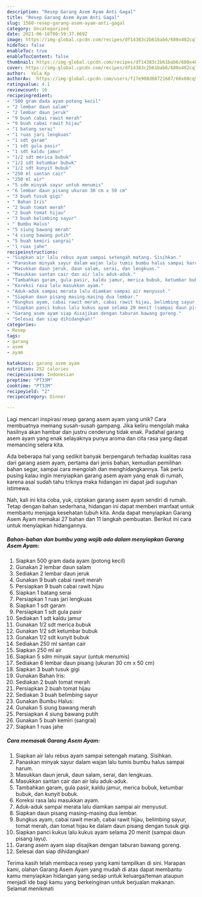 ```yaml
---
description: "Resep Garang Asem Ayam Anti Gagal"
title: "Resep Garang Asem Ayam Anti Gagal"
slug: 1560-resep-garang-asem-ayam-anti-gagal
category: Uncategorized
date: 2021-06-16T00:59:37.869Z
image: https://img-global.cpcdn.com/recipes/df14383c2b61bab6/680x482cq70/garang-asem-ayam-foto-resep-utama.jpg
hideToc: false
enableToc: true
enableTocContent: false
thumbnail: https://img-global.cpcdn.com/recipes/df14383c2b61bab6/680x482cq70/garang-asem-ayam-foto-resep-utama.jpg
cover: https://img-global.cpcdn.com/recipes/df14383c2b61bab6/680x482cq70/garang-asem-ayam-foto-resep-utama.jpg
author:  Yola Kp
authorAv:  https://img-global.cpcdn.com/users/f17e908d88721687/60x60cq50/avatar.jpg
ratingvalue: 4.1
reviewcount: 16
recipeingredient:
- "500 gram dada ayam potong kecil"
- "2 lembar daun salam"
- "2 lembar daun jeruk"
- "9 buah cabai rawit merah"
- "9 buah cabai rawit hijau"
- "1 batang serai"
- "1 ruas jari lengkuas"
- "1 sdt garam"
- "1 sdt gula pasir"
- "1 sdt kaldu jamur"
- "1/2 sdt merica bubuk"
- "1/2 sdt ketumbar bubuk"
- "1/2 sdt kunyit bubuk"
- "250 ml santan cair"
- "250 ml air"
- "5 sdm minyak sayur untuk menumis"
- "6 lembar daun pisang ukuran 30 cm x 50 cm"
- "3 buah tusuk gigi"
- " Bahan Iris"
- "2 buah tomat merah"
- "2 buah tomat hijau"
- "3 buah belimbing sayur"
- " Bumbu Halus"
- "5 siung bawang merah"
- "4 siung bawang putih"
- "5 buah kemiri sangrai"
- "1 ruas jahe"
recipeinstructions:
- "Siapkan air lalu rebus ayam sampai setengah matang. Sisihkan."
- "Panaskan minyak sayur dalam wajan lalu tumis bumbu halus sampai harum."
- "Masukkan daun jeruk, daun salam, serai, dan lengkuas."
- "Masukkan santan cair dan air lalu aduk-aduk."
- "Tambahkan garam, gula pasir, kaldu jamur, merica bubuk, ketumbar bubuk, dan kunyit bubuk."
- "Koreksi rasa lalu masukkan ayam."
- "Aduk-aduk sampai merata lalu diamkan sampai air menyusut."
- "Siapkan daun pisang masing-masing dua lembar."
- "Bungkus ayam, cabai rawit merah, cabai rawit hijau, belimbing sayur, tomat merah, dan tomat hijau ke dalam daun pisang dengan tusuk gigi."
- "Siapkan panci kukus lalu kukus ayam selama 20 menit (sampai daun pisang layu)."
- "Garang asem ayam siap disajikan dengan taburan bawang goreng."
- "Selesai dan siap dihidangkan!"
categories:
- Resep
tags:
- garang
- asem
- ayam

katakunci: garang asem ayam 
nutrition: 252 calories
recipecuisine: Indonesian
preptime: "PT33M"
cooktime: "PT33M"
recipeyield: "2"
recipecategory: Dinner

---
```



Lagi mencari inspirasi resep garang asem ayam yang unik? Cara membuatnya memang susah-susah gampang. Jika keliru mengolah maka hasilnya akan hambar dan justru cenderung tidak enak. Padahal garang asem ayam yang enak selayaknya punya aroma dan cita rasa yang dapat memancing selera kita.


Ada beberapa hal yang sedikit banyak berpengaruh terhadap kualitas rasa dari garang asem ayam, pertama dari jenis bahan, kemudian pemilihan bahan segar, sampai cara mengolah dan menghidangkannya. Tak perlu pusing kalau ingin menyiapkan garang asem ayam yang enak di rumah, karena asal sudah tahu triknya maka hidangan ini dapat jadi suguhan istimewa.




Nah, kali ini kita coba, yuk, ciptakan garang asem ayam sendiri di rumah. Tetap dengan bahan sederhana, hidangan ini dapat memberi manfaat untuk membantu menjaga kesehatan tubuh kita. Anda dapat menyiapkan Garang Asem Ayam memakai 27 bahan dan 11 langkah pembuatan. Berikut ini cara untuk menyiapkan hidangannya.

<!--inarticleads1-->

##### Bahan-bahan dan bumbu yang wajib ada dalam menyiapkan Garang Asem Ayam:

1. Siapkan 500 gram dada ayam (potong kecil)
1. Gunakan 2 lembar daun salam
1. Sediakan 2 lembar daun jeruk
1. Gunakan 9 buah cabai rawit merah
1. Persiapkan 9 buah cabai rawit hijau
1. Siapkan 1 batang serai
1. Persiapkan 1 ruas jari lengkuas
1. Siapkan 1 sdt garam
1. Persiapkan 1 sdt gula pasir
1. Sediakan 1 sdt kaldu jamur
1. Gunakan 1/2 sdt merica bubuk
1. Gunakan 1/2 sdt ketumbar bubuk
1. Gunakan 1/2 sdt kunyit bubuk
1. Sediakan 250 ml santan cair
1. Siapkan 250 ml air
1. Siapkan 5 sdm minyak sayur (untuk menumis)
1. Sediakan 6 lembar daun pisang (ukuran 30 cm x 50 cm)
1. Siapkan 3 buah tusuk gigi
1. Gunakan  Bahan Iris:
1. Sediakan 2 buah tomat merah
1. Persiapkan 2 buah tomat hijau
1. Sediakan 3 buah belimbing sayur
1. Gunakan  Bumbu Halus:
1. Gunakan 5 siung bawang merah
1. Persiapkan 4 siung bawang putih
1. Gunakan 5 buah kemiri (sangrai)
1. Siapkan 1 ruas jahe




<!--inarticleads2-->

##### Cara memasak Garang Asem Ayam:

1. Siapkan air lalu rebus ayam sampai setengah matang. Sisihkan.
1. Panaskan minyak sayur dalam wajan lalu tumis bumbu halus sampai harum.
1. Masukkan daun jeruk, daun salam, serai, dan lengkuas.
1. Masukkan santan cair dan air lalu aduk-aduk.
1. Tambahkan garam, gula pasir, kaldu jamur, merica bubuk, ketumbar bubuk, dan kunyit bubuk.
1. Koreksi rasa lalu masukkan ayam.
1. Aduk-aduk sampai merata lalu diamkan sampai air menyusut.
1. Siapkan daun pisang masing-masing dua lembar.
1. Bungkus ayam, cabai rawit merah, cabai rawit hijau, belimbing sayur, tomat merah, dan tomat hijau ke dalam daun pisang dengan tusuk gigi.
1. Siapkan panci kukus lalu kukus ayam selama 20 menit (sampai daun pisang layu).
1. Garang asem ayam siap disajikan dengan taburan bawang goreng.
1. Selesai dan siap dihidangkan!



Terima kasih telah membaca resep yang kami tampilkan di sini. Harapan kami, olahan Garang Asem Ayam yang mudah di atas dapat membantu kamu menyiapkan hidangan yang sedap untuk keluarga/teman ataupun menjadi ide bagi kamu yang berkeinginan untuk berjualan makanan. Selamat menikmati

